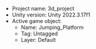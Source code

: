 <!-- UNITY CODE ASSIST INSTRUCTIONS START -->
- Project name: 3d_project
- Unity version: Unity 2022.3.17f1
- Active game object:
  - Name: Jumping_Platform
  - Tag: Untagged
  - Layer: Default
<!-- UNITY CODE ASSIST INSTRUCTIONS END -->